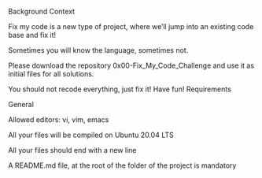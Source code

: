 Background Context

Fix my code is a new type of project, where we’ll jump into an existing code base and fix it!



Sometimes you will know the language, sometimes not.



Please download the repository 0x00-Fix_My_Code_Challenge and use it as initial files for all solutions.



You should not recode everything, just fix it!
Have fun!
Requirements

General

Allowed editors: vi, vim, emacs

All your files will be compiled on Ubuntu 20.04 LTS

All your files should end with a new line

A README.md file, at the root of the folder of the project is mandatory

